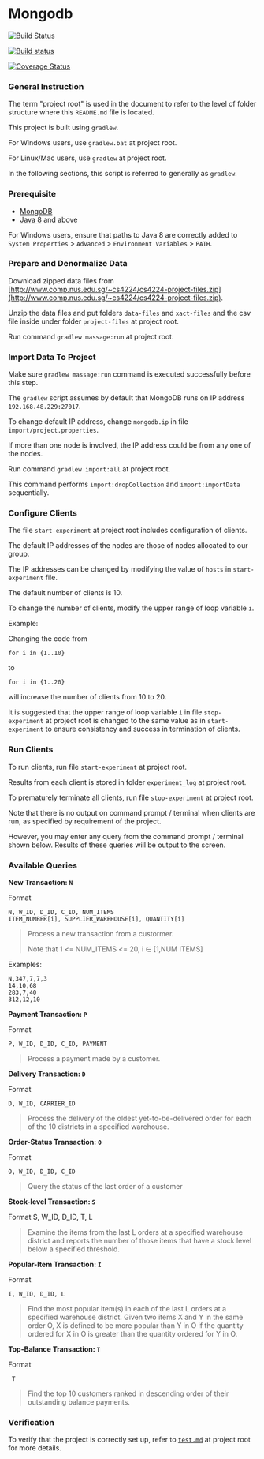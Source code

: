 # Mongodb

[![Build Status](https://travis-ci.org/DistributedTeam/MongoDB.svg?branch=master)](https://travis-ci.org/DistributedTeam/MongoDB)

[![Build status](https://ci.appveyor.com/api/projects/status/acsscyxg9rn31m9s?svg=true)](https://ci.appveyor.com/project/xpdavid/mongodb)

[![Coverage Status](https://coveralls.io/repos/github/DistributedTeam/MongoDB/badge.svg?branch=master)](https://coveralls.io/github/DistributedTeam/MongoDB?branch=master)


### General Instruction

The term "project root" is used in the document to refer to the level of folder structure where this `README.md` file is located.

This project is built using `gradlew`. 

For Windows users, use `gradlew.bat` at project root. 

For Linux/Mac users, use `gradlew` at project root. 

In the following sections, this script is referred to generally as `gradlew`.

### Prerequisite
- [MongoDB](https://www.mongodb.com/download-center)
- [Java 8](http://www.oracle.com/technetwork/java/javase/downloads/jdk8-downloads-2133151.html) and above

For Windows users, ensure that paths to Java 8 are correctly added to `System Properties` > `Advanced` > `Environment Variables` > `PATH`.

### Prepare and Denormalize Data
Download zipped data files from [http://www.comp.nus.edu.sg/~cs4224/cs4224-project-files.zip](http://www.comp.nus.edu.sg/~cs4224/cs4224-project-files.zip).

Unzip the data files and put folders `data-files` and `xact-files` and the csv file inside under folder `project-files` at project root.

Run command `gradlew massage:run` at project root.

### Import Data To Project

Make sure `gradlew massage:run` command is executed successfully before this step.

The `gradlew` script assumes by default that MongoDB runs on IP address `192.168.48.229:27017`. 

To change default IP address, change `mongodb.ip` in file `import/project.properties`. 

If more than one node is involved, the IP address could be from any one of the nodes.

Run command `gradlew import:all` at project root.

This command performs `import:dropCollection` and `import:importData` sequentially. 

### Configure Clients
The file `start-experiment` at project root includes configuration of clients.

The default IP addresses of the nodes are those of nodes allocated to our group. 

The IP addresses can be changed by modifying the value of `hosts` in `start-experiment` file.

The default number of clients is 10. 

To change the number of clients, modify the upper range of loop variable `i`.

Example:

Changing the code from
    
    for i in {1..10}
to
    
    for i in {1..20}
will increase the number of clients from 10 to 20.

It is suggested that the upper range of loop variable `i` in file `stop-experiment` at project root is changed to the same value as in `start-experiment` to ensure consistency and success in termination of clients.
  
### Run Clients
To run clients, run file `start-experiment` at project root.

Results from each client is stored in folder `experiment_log` at project root.

To prematurely terminate all clients, run file `stop-experiment` at project root.

Note that there is no output on command prompt / terminal when clients are run, as specified by requirement of the project. 

However, you may enter any query from the command prompt / terminal shown below. Results of these queries will be output to the screen.

### Available Queries

**New Transaction: `N`**

Format

    N, W_ID, D_ID, C_ID, NUM_ITEMS
	ITEM_NUMBER[i], SUPPLIER_WAREHOUSE[i], QUANTITY[i]
> Process a new transaction from a custormer.
> 
> Note that 1 <= NUM_ITEMS <= 20, i ∈ [1,NUM ITEMS]

Examples:

    N,347,7,7,3
    14,10,68
    283,7,40
    312,12,10


**Payment Transaction: `P`**

Format

    P, W_ID, D_ID, C_ID, PAYMENT

> Process a payment made by a customer.

**Delivery Transaction: `D`**

Format

    D, W_ID, CARRIER_ID

> Process the delivery of the oldest yet-to-be-delivered order for each of the 10
districts in a specified warehouse.   

**Order-Status Transaction: `O`**

Format

    O, W_ID, D_ID, C_ID

> Query the status of the last order of a customer

**Stock-level Transaction: `S`**

Format
    S, W_ID, D_ID, T, L

> Examine the items from the last L orders at a specified warehouse district and reports the number of those items that have a stock level below a specified threshold.

**Popular-Item Transaction: `I`**

Format

    I, W_ID, D_ID, L

> Find the most popular item(s) in each of the last L orders at a specified warehouse district. 
> Given two items X and Y in the same order O, X is defined to be more popular than Y in O if the quantity ordered for X in O is greater than the quantity ordered for Y in O.

**Top-Balance Transaction: `T`**

Format

     T     
> Find the top 10 customers ranked in descending order of their outstanding balance payments.

### Verification

To verify that the project is correctly set up, refer to [`test.md`](test.md) at project root for more details.
